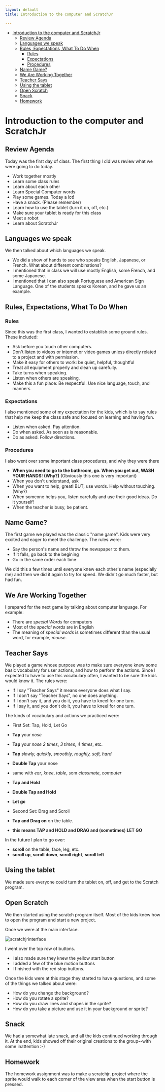 ```yaml
---
layout: default
title: Introduction to the computer and ScratchJr

---
```

* [Introduction to the computer and ScratchJr](#introduction-to-the-computer-and-scratchjr)
  * [Review Agenda](#review-agenda)
  * [Languages we speak](#languages-we-speak)
  * [Rules, Expectations, What To Do When](#rules-expectations-what-to-do-when)
    * [Rules](#rules)
    * [Expectations](#expectations)
    * [Procedures](#procedures)
  * [Name Game?](#name-game)
  * [We Are Working Together](#we-are-working-together)
  * [Teacher Says](#teacher-says)
  * [Using the tablet](#using-the-tablet)
  * [Open Scratch](#open-scratch)
  * [Snack](#snack)
  * [Homework](#homework)


# Introduction to the computer and ScratchJr

## Review Agenda


Today was the first day of class. The first thing I did was review what we were going to do today.

-   Work together mostly
-   Learn some class rules
-   Learn about each other
-   Learn Special Computer words
-   Play some games. Today a lot!
-   Have a snack. (Please remember)
-   Learn how to use the tablet (turn it on, off, etc.)
-   Make sure your tablet is ready for this class
-   Meet a robot
-   Learn about ScratchJr


## Languages we speak



We then talked about which languages we speak.

-   We did a show of hands to see who speaks English, Japanese, or French. What about different combinations?
-   I mentioned that in class we will use mostly English, some French, and some Japanese.
-   I mentioned that I can also speak Portuguese and American Sign Language. One of the students speaks Korean, and he gave us an example.


## Rules, Expectations, What To Do When



### Rules
Since this was the first class, I wanted to establish some ground rules. These included:
-   Ask before you touch other computers.
-   Don't listen to videos or internet or video games unless directly related to a project and with permission.
-   Make it easy for others to work: be quiet, helpful, thoughtful
-   Treat all equipment properly and clean up carefully.
-   Take turns when speaking.
-   Listen when others are speaking.
-   Make this a fun place: Be respectful. Use nice language, touch, and manners.

###  Expectations
I also mentioned some of my expectation for the kids, which is to say rules that help me keep the class safe and focused on learning and having fun.
-   Listen when asked. Pay attention.
-   Do when asked. As soon as is reasonable.
-   Do as asked. Follow directions.


###  Procedures
I also went over some important class procedures, and why they were there
-   **When you need to go to the bathroom, go. When you get out, WASH YOUR HANDS! (Why?)** (Obviously this one is very important)
-   When you don't understand, ask
-   When you want to help, great! BUT, use words. Help without touching. (Why?)
-   When someone helps you, listen carefully and use their good ideas. Do it yourself!
-   When the teacher is busy, be patient.



## Name Game?


The first game we played was the classic "name game". Kids were very excited and eager to meet the challenge. The rules were:
-   Say the person's name and throw the newspaper to them.
-   If it falls, go back to the begining
-   Go in the same order each time

We did this a few times until everyone knew each other's name (especially me) and then we did it again to try for speed. We didn't go much faster, but had fun.



## We Are Working Together


I prepared for the next game by talking about computer language. For example:
-   There are _special Words_ for computers
-   Most of the _special words_ are in English
-   The meaning of _special words_ is sometimes different than the usual word, for example, _mouse_.



## Teacher Says




We played a game whose purpose was to make sure everyone knew some basic vocabulary for user actions, and how to perform the actions. Since I expected to have to use this vocabulary often, I wanted to be sure the kids would know it. The rules were:
- If I say "Teacher Says" it means everyone does what I say.
- If I don't say "Teacher Says", no one does anything.
- If I don't say it, and you do it, you have to kneel for one turn.
- If I  say it, and you don't do it, you have to kneel for one turn.

The kinds of vocabulary and actions we practiced were:
-   First Set: Tap, Hold, Let Go
-   **Tap** your _nose_
-   **Tap** your _nose_ _2 times_, _3 times_, _4 times_, etc.
-   **Tap**  *slowly, quickly, smoothly, roughly, soft, hard*
-   **Double Tap** your nose
-   same with _ear_, _knee_, _table_, som _classmate_, _computer_
-   **Tap and Hold**
-   **Double Tap and Hold**
-   **Let go**

-   Second Set: Drag and Scroll
-   **Tap and Drag on** on the table.
-   **this means TAP and HOLD and DRAG and (sometimes) LET GO**

In the future I plan to go over:

-   **scroll** on the table, face, leg, etc.
-   **scroll up**, **scroll down**, **scroll right**, **scroll left**


## Using the tablet



We made sure everyone could turn the tablet on, off, and get to the Scratch program.



## Open Scratch





We then started using the scratch program itself. Most of the kids knew how to open the program and start a new project.

Once we were at the main interface.

![scratchjrinterface](./jc_a_001_scratchjrinterface.jpg)

I went over the top row of buttons.

- I also made sure they knew the yellow start button
- I added a few of the blue motion buttons
- I finished with the red stop buttons.

Once the kids were at this stage they started to have questions, and some of the things we talked about were:

- How do you change the background?
- How do you rotate a sprite?
- How do you draw lines and shapes in the sprite?
- How do you take a picture and use it in your background or sprite?



## Snack




We had a somewhat late snack, and all the kids continued working through it. At the end, kids showed off their original creations to the group--with some inattention :-)



## Homework




The homework assignment was to make a scratchjr. project where the sprite would walk to each corner of the view area when the start button is pressed.



